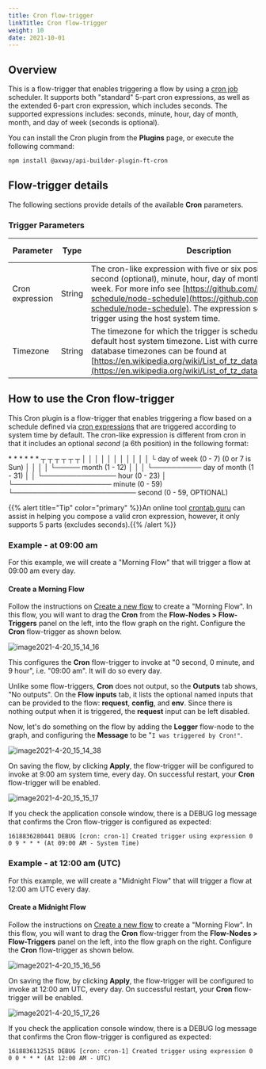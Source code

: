 ```yaml
---
title: Cron flow-trigger
linkTitle: Cron flow-trigger
weight: 10
date: 2021-10-01
---
```


## Overview

This is a flow-trigger that enables triggering a flow by using a [cron job](https://en.wikipedia.org/wiki/Cron) scheduler. It supports both "standard" 5-part cron expressions, as well as the extended 6-part cron expression, which includes seconds. The supported expressions includes: seconds, minute, hour, day of month, month, and day of week (seconds is optional).

You can install the Cron plugin from the **Plugins** page, or execute the following command:

```bash
npm install @axway/api-builder-plugin-ft-cron
```

## Flow-trigger details

The following sections provide details of the available **Cron** parameters.

### Trigger Parameters

| Parameter | Type | Description | Configuration selection | Required |
| --- | --- | --- | --- | --- |
| Cron expression | String | The cron-like expression with five or six positions that denote: second (optional), minute, hour, day of month, month, day of week. For more info see [https://github.com/node-schedule/node-schedule](https://github.com/node-schedule/node-schedule). The expression schedules the trigger using the host system time. | Selector, String | Yes |
| Timezone | String | The timezone for which the trigger is scheduled. Overrides the default host system timezone. List with currently acceptable tz database timezones can be found at [https://en.wikipedia.org/wiki/List_of_tz_database_time_zones](https://en.wikipedia.org/wiki/List_of_tz_database_time_zones). | Selector, String | No |

## How to use the Cron flow-trigger

This Cron plugin is a flow-trigger that enables triggering a flow based on a schedule defined via [cron expressions](https://www.npmjs.com/package/node-schedule) that are triggered according to system time by default. The cron-like expression is different from cron in that it includes an optional _second_ (a 6th position) in the following format:

\*    \*    \*    \*    \*    \*
┬    ┬    ┬    ┬    ┬    ┬
│    │    │    │    │    │
│    │    │    │    │    └ day of week (0 - 7) (0 or 7 is Sun)
│    │    │    │    └───── month (1 - 12)
│    │    │    └────────── day of month (1 - 31)
│    │    └─────────────── hour (0 - 23)
│    └──────────────────── minute (0 - 59)
└───────────────────────── second (0 - 59, OPTIONAL)

{{% alert title="Tip" color="primary" %}}An online tool [crontab.guru](https://crontab.guru) can assist in helping you compose a valid cron expression, however, it only supports 5 parts (excludes seconds).{{% /alert %}}

### Example - at 09:00 am

For this example, we will create a "Morning Flow" that will trigger a flow at 09:00 am every day.

#### Create a Morning Flow

Follow the instructions on [Create a new flow](/docs/developer_guide/flows/manage_flows/create_a_new_flow/) to create a "Morning Flow". In this flow, you will want to drag the **Cron** from the **Flow-Nodes > Flow-Triggers** panel on the left, into the flow graph on the right. Configure the **Cron** flow-trigger as shown below.

![image2021-4-20_15_14_16](/Images/image2021_4_20_15_14_16.png)

This configures the **Cron** flow-trigger to invoke at "0 second, 0 minute, and 9 hour", i.e. "09:00 am". It will do so every day.

Unlike some flow-triggers, **Cron** does not output, so the **Outputs** tab shows, "No outputs". On the **Flow inputs** tab, it lists the optional named inputs that can be provided to the flow: **request**, **config**, and **env**. Since there is nothing output when it is triggered, the **request** input can be left disabled.

Now, let's do something on the flow by adding the **Logger** flow-node to the graph, and configuring the **Message** to be "`I was triggered by Cron!"`.

![image2021-4-20_15_14_38](/Images/image2021_4_20_15_14_38.png)

On saving the flow, by clicking **Apply**, the flow-trigger will be configured to invoke at 9:00 am system time, every day. On successful restart, your **Cron** flow-trigger will be enabled.

![image2021-4-20_15_15_17](/Images/image2021_4_20_15_15_17.png)

If you check the application console window, there is a DEBUG log message that confirms the Cron flow-trigger is configured as expected:

`1618836280441 DEBUG [cron: cron-1] Created trigger using expression 0 0 9 * * * (At 09:00 AM - System Time)`

### Example - at 12:00 am (UTC)

For this example, we will create a "Midnight Flow" that will trigger a flow at 12:00 am UTC every day.

#### Create a Midnight Flow

Follow the instructions on [Create a new flow](/docs/developer_guide/flows/manage_flows/create_a_new_flow/) to create a "Morning Flow". In this flow, you will want to drag the **Cron** flow-trigger from the **Flow-Nodes > Flow-Triggers** panel on the left, into the flow graph on the right. Configure the **Cron** flow-trigger as shown below.

![image2021-4-20_15_16_56](/Images/image2021_4_20_15_16_56.png)

On saving the flow, by clicking **Apply**, the flow-trigger will be configured to invoke at 12:00 am UTC, every day. On successful restart, your **Cron** flow-trigger will be enabled.

![image2021-4-20_15_17_26](/Images/image2021_4_20_15_17_26.png)

If you check the application console window, there is a DEBUG log message that confirms the Cron flow-trigger is configured as expected:

`1618836112515 DEBUG [cron: cron-1] Created trigger using expression 0 0 0 * * * (At 12:00 AM - UTC)`
